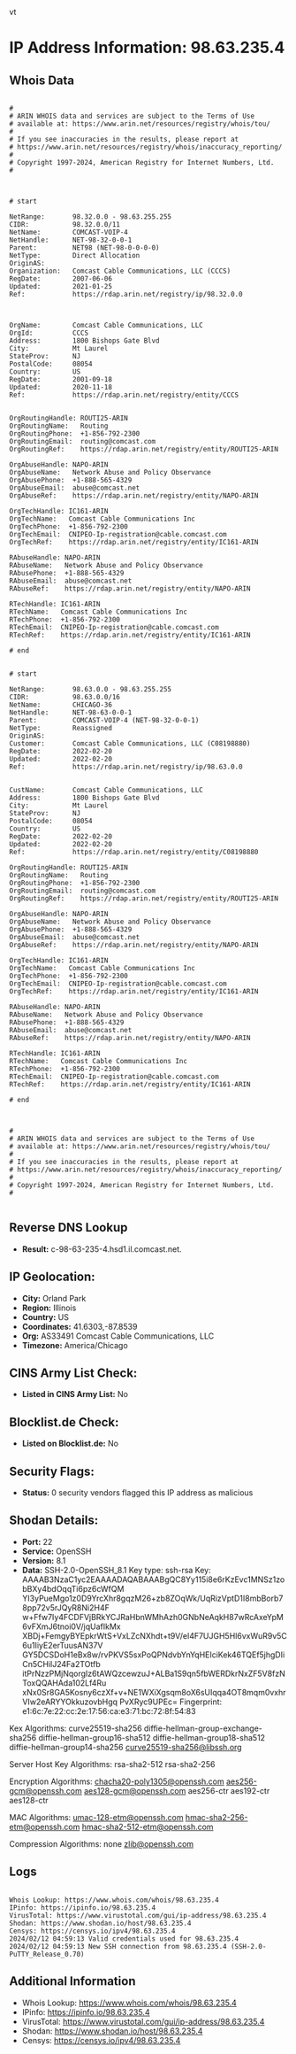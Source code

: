 vt
# IP Address Information: 98.63.235.4

## Whois Data
```

#
# ARIN WHOIS data and services are subject to the Terms of Use
# available at: https://www.arin.net/resources/registry/whois/tou/
#
# If you see inaccuracies in the results, please report at
# https://www.arin.net/resources/registry/whois/inaccuracy_reporting/
#
# Copyright 1997-2024, American Registry for Internet Numbers, Ltd.
#



# start

NetRange:       98.32.0.0 - 98.63.255.255
CIDR:           98.32.0.0/11
NetName:        COMCAST-VOIP-4
NetHandle:      NET-98-32-0-0-1
Parent:         NET98 (NET-98-0-0-0-0)
NetType:        Direct Allocation
OriginAS:       
Organization:   Comcast Cable Communications, LLC (CCCS)
RegDate:        2007-06-06
Updated:        2021-01-25
Ref:            https://rdap.arin.net/registry/ip/98.32.0.0



OrgName:        Comcast Cable Communications, LLC
OrgId:          CCCS
Address:        1800 Bishops Gate Blvd
City:           Mt Laurel
StateProv:      NJ
PostalCode:     08054
Country:        US
RegDate:        2001-09-18
Updated:        2020-11-18
Ref:            https://rdap.arin.net/registry/entity/CCCS


OrgRoutingHandle: ROUTI25-ARIN
OrgRoutingName:   Routing
OrgRoutingPhone:  +1-856-792-2300 
OrgRoutingEmail:  routing@comcast.com
OrgRoutingRef:    https://rdap.arin.net/registry/entity/ROUTI25-ARIN

OrgAbuseHandle: NAPO-ARIN
OrgAbuseName:   Network Abuse and Policy Observance
OrgAbusePhone:  +1-888-565-4329 
OrgAbuseEmail:  abuse@comcast.net
OrgAbuseRef:    https://rdap.arin.net/registry/entity/NAPO-ARIN

OrgTechHandle: IC161-ARIN
OrgTechName:   Comcast Cable Communications Inc
OrgTechPhone:  +1-856-792-2300 
OrgTechEmail:  CNIPEO-Ip-registration@cable.comcast.com
OrgTechRef:    https://rdap.arin.net/registry/entity/IC161-ARIN

RAbuseHandle: NAPO-ARIN
RAbuseName:   Network Abuse and Policy Observance
RAbusePhone:  +1-888-565-4329 
RAbuseEmail:  abuse@comcast.net
RAbuseRef:    https://rdap.arin.net/registry/entity/NAPO-ARIN

RTechHandle: IC161-ARIN
RTechName:   Comcast Cable Communications Inc
RTechPhone:  +1-856-792-2300 
RTechEmail:  CNIPEO-Ip-registration@cable.comcast.com
RTechRef:    https://rdap.arin.net/registry/entity/IC161-ARIN

# end


# start

NetRange:       98.63.0.0 - 98.63.255.255
CIDR:           98.63.0.0/16
NetName:        CHICAGO-36
NetHandle:      NET-98-63-0-0-1
Parent:         COMCAST-VOIP-4 (NET-98-32-0-0-1)
NetType:        Reassigned
OriginAS:       
Customer:       Comcast Cable Communications, LLC (C08198880)
RegDate:        2022-02-20
Updated:        2022-02-20
Ref:            https://rdap.arin.net/registry/ip/98.63.0.0


CustName:       Comcast Cable Communications, LLC
Address:        1800 Bishops Gate Blvd
City:           Mt Laurel
StateProv:      NJ
PostalCode:     08054
Country:        US
RegDate:        2022-02-20
Updated:        2022-02-20
Ref:            https://rdap.arin.net/registry/entity/C08198880

OrgRoutingHandle: ROUTI25-ARIN
OrgRoutingName:   Routing
OrgRoutingPhone:  +1-856-792-2300 
OrgRoutingEmail:  routing@comcast.com
OrgRoutingRef:    https://rdap.arin.net/registry/entity/ROUTI25-ARIN

OrgAbuseHandle: NAPO-ARIN
OrgAbuseName:   Network Abuse and Policy Observance
OrgAbusePhone:  +1-888-565-4329 
OrgAbuseEmail:  abuse@comcast.net
OrgAbuseRef:    https://rdap.arin.net/registry/entity/NAPO-ARIN

OrgTechHandle: IC161-ARIN
OrgTechName:   Comcast Cable Communications Inc
OrgTechPhone:  +1-856-792-2300 
OrgTechEmail:  CNIPEO-Ip-registration@cable.comcast.com
OrgTechRef:    https://rdap.arin.net/registry/entity/IC161-ARIN

RAbuseHandle: NAPO-ARIN
RAbuseName:   Network Abuse and Policy Observance
RAbusePhone:  +1-888-565-4329 
RAbuseEmail:  abuse@comcast.net
RAbuseRef:    https://rdap.arin.net/registry/entity/NAPO-ARIN

RTechHandle: IC161-ARIN
RTechName:   Comcast Cable Communications Inc
RTechPhone:  +1-856-792-2300 
RTechEmail:  CNIPEO-Ip-registration@cable.comcast.com
RTechRef:    https://rdap.arin.net/registry/entity/IC161-ARIN

# end



#
# ARIN WHOIS data and services are subject to the Terms of Use
# available at: https://www.arin.net/resources/registry/whois/tou/
#
# If you see inaccuracies in the results, please report at
# https://www.arin.net/resources/registry/whois/inaccuracy_reporting/
#
# Copyright 1997-2024, American Registry for Internet Numbers, Ltd.
#


```
## Reverse DNS Lookup
- **Result:** c-98-63-235-4.hsd1.il.comcast.net.

## IP Geolocation:
- **City:** Orland Park
- **Region:** Illinois
- **Country:** US
- **Coordinates:** 41.6303,-87.8539
- **Org:** AS33491 Comcast Cable Communications, LLC
- **Timezone:** America/Chicago

## CINS Army List Check:
- **Listed in CINS Army List:** 
No

## Blocklist.de Check:
- **Listed on Blocklist.de:** 
No

## Security Flags:
- **Status:** 0 security vendors flagged this IP address as malicious

## Shodan Details:
- **Port:** 22
- **Service:** OpenSSH
- **Version:** 8.1
- **Data:** SSH-2.0-OpenSSH_8.1
Key type: ssh-rsa
Key: AAAAB3NzaC1yc2EAAAADAQABAAABgQC8Yy115i8e6rKzEvc1MNSz1zobBXy4bdOqqTi6pz6cWfQM
YI3yPueMgo1z0D9YrcXhr8gqzM26+zb8ZOqWk/UqRizVptD1I8mbBorb78pp72v5rJQyR8Ni2H4F
w+Ffw7Iy4FCDFVjBRkYCJRaHbnWMhAzh0GNbNeAqkH87wRcAxeYpM6vFXmJ6tnoi0V/jqUafIkMx
XBDj+FemgyBYEpkrWtS+VxLZcNXhdt+t9V/el4F7UJGH5Hl6vxWuR9v5C6u1IiyE2erTuusAN37V
GY5DCSDoH1eBx8w/rvPKVS5sxPoQPNdvbYnYqHEIciKek46TQEf5jhgDIiCn5CHilJ24Fa2TOtfb
itPrNzzPMjNqorgIz6tAWQzcewzuJ+ALBa1S9qn5fbWERDkrNxZF5V8fzNToxQQAHAda102Lf4Ru
xNx0Sr8GA5Kosny6czXf+v+NE1WXiXgsqm8oX6sUIqqa4OT8mqm0vxhrVIw2eARYYOkkuzovbHgq
PvXRyc9UPEc=
Fingerprint: e1:6c:7e:22:cc:2e:17:56:ca:e3:71:bc:72:8f:54:83

Kex Algorithms:
	curve25519-sha256
	diffie-hellman-group-exchange-sha256
	diffie-hellman-group16-sha512
	diffie-hellman-group18-sha512
	diffie-hellman-group14-sha256
	curve25519-sha256@libssh.org

Server Host Key Algorithms:
	rsa-sha2-512
	rsa-sha2-256

Encryption Algorithms:
	chacha20-poly1305@openssh.com
	aes256-gcm@openssh.com
	aes128-gcm@openssh.com
	aes256-ctr
	aes192-ctr
	aes128-ctr

MAC Algorithms:
	umac-128-etm@openssh.com
	hmac-sha2-256-etm@openssh.com
	hmac-sha2-512-etm@openssh.com

Compression Algorithms:
	none
	zlib@openssh.com


## Logs
```

Whois Lookup: https://www.whois.com/whois/98.63.235.4
IPinfo: https://ipinfo.io/98.63.235.4
VirusTotal: https://www.virustotal.com/gui/ip-address/98.63.235.4
Shodan: https://www.shodan.io/host/98.63.235.4
Censys: https://censys.io/ipv4/98.63.235.4
2024/02/12 04:59:13 Valid credentials used for 98.63.235.4
2024/02/12 04:59:13 New SSH connection from 98.63.235.4 (SSH-2.0-PuTTY_Release_0.70)

```
## Additional Information
- Whois Lookup: https://www.whois.com/whois/98.63.235.4
- IPinfo: https://ipinfo.io/98.63.235.4
- VirusTotal: https://www.virustotal.com/gui/ip-address/98.63.235.4
- Shodan: https://www.shodan.io/host/98.63.235.4
- Censys: https://censys.io/ipv4/98.63.235.4

